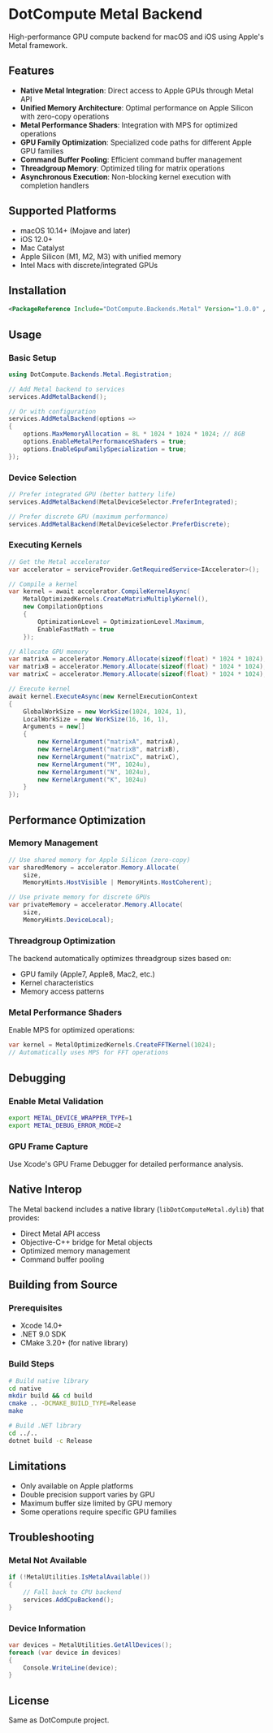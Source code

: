 # DotCompute Metal Backend

High-performance GPU compute backend for macOS and iOS using Apple's Metal framework.

## Features

- **Native Metal Integration**: Direct access to Apple GPUs through Metal API
- **Unified Memory Architecture**: Optimal performance on Apple Silicon with zero-copy operations
- **Metal Performance Shaders**: Integration with MPS for optimized operations
- **GPU Family Optimization**: Specialized code paths for different Apple GPU families
- **Command Buffer Pooling**: Efficient command buffer management
- **Threadgroup Memory**: Optimized tiling for matrix operations
- **Asynchronous Execution**: Non-blocking kernel execution with completion handlers

## Supported Platforms

- macOS 10.14+ (Mojave and later)
- iOS 12.0+
- Mac Catalyst
- Apple Silicon (M1, M2, M3) with unified memory
- Intel Macs with discrete/integrated GPUs

## Installation

```xml
<PackageReference Include="DotCompute.Backends.Metal" Version="1.0.0" />
```

## Usage

### Basic Setup

```csharp
using DotCompute.Backends.Metal.Registration;

// Add Metal backend to services
services.AddMetalBackend();

// Or with configuration
services.AddMetalBackend(options =>
{
    options.MaxMemoryAllocation = 8L * 1024 * 1024 * 1024; // 8GB
    options.EnableMetalPerformanceShaders = true;
    options.EnableGpuFamilySpecialization = true;
});
```

### Device Selection

```csharp
// Prefer integrated GPU (better battery life)
services.AddMetalBackend(MetalDeviceSelector.PreferIntegrated);

// Prefer discrete GPU (maximum performance)
services.AddMetalBackend(MetalDeviceSelector.PreferDiscrete);
```

### Executing Kernels

```csharp
// Get the Metal accelerator
var accelerator = serviceProvider.GetRequiredService<IAccelerator>();

// Compile a kernel
var kernel = await accelerator.CompileKernelAsync(
    MetalOptimizedKernels.CreateMatrixMultiplyKernel(),
    new CompilationOptions
    {
        OptimizationLevel = OptimizationLevel.Maximum,
        EnableFastMath = true
    });

// Allocate GPU memory
var matrixA = accelerator.Memory.Allocate(sizeof(float) * 1024 * 1024);
var matrixB = accelerator.Memory.Allocate(sizeof(float) * 1024 * 1024);
var matrixC = accelerator.Memory.Allocate(sizeof(float) * 1024 * 1024);

// Execute kernel
await kernel.ExecuteAsync(new KernelExecutionContext
{
    GlobalWorkSize = new WorkSize(1024, 1024, 1),
    LocalWorkSize = new WorkSize(16, 16, 1),
    Arguments = new[]
    {
        new KernelArgument("matrixA", matrixA),
        new KernelArgument("matrixB", matrixB),
        new KernelArgument("matrixC", matrixC),
        new KernelArgument("M", 1024u),
        new KernelArgument("N", 1024u),
        new KernelArgument("K", 1024u)
    }
});
```

## Performance Optimization

### Memory Management

```csharp
// Use shared memory for Apple Silicon (zero-copy)
var sharedMemory = accelerator.Memory.Allocate(
    size, 
    MemoryHints.HostVisible | MemoryHints.HostCoherent);

// Use private memory for discrete GPUs
var privateMemory = accelerator.Memory.Allocate(
    size, 
    MemoryHints.DeviceLocal);
```

### Threadgroup Optimization

The backend automatically optimizes threadgroup sizes based on:
- GPU family (Apple7, Apple8, Mac2, etc.)
- Kernel characteristics
- Memory access patterns

### Metal Performance Shaders

Enable MPS for optimized operations:

```csharp
var kernel = MetalOptimizedKernels.CreateFFTKernel(1024);
// Automatically uses MPS for FFT operations
```

## Debugging

### Enable Metal Validation

```bash
export METAL_DEVICE_WRAPPER_TYPE=1
export METAL_DEBUG_ERROR_MODE=2
```

### GPU Frame Capture

Use Xcode's GPU Frame Debugger for detailed performance analysis.

## Native Interop

The Metal backend includes a native library (`libDotComputeMetal.dylib`) that provides:
- Direct Metal API access
- Objective-C++ bridge for Metal objects
- Optimized memory management
- Command buffer pooling

## Building from Source

### Prerequisites

- Xcode 14.0+
- .NET 9.0 SDK
- CMake 3.20+ (for native library)

### Build Steps

```bash
# Build native library
cd native
mkdir build && cd build
cmake .. -DCMAKE_BUILD_TYPE=Release
make

# Build .NET library
cd ../..
dotnet build -c Release
```

## Limitations

- Only available on Apple platforms
- Double precision support varies by GPU
- Maximum buffer size limited by GPU memory
- Some operations require specific GPU families

## Troubleshooting

### Metal Not Available

```csharp
if (!MetalUtilities.IsMetalAvailable())
{
    // Fall back to CPU backend
    services.AddCpuBackend();
}
```

### Device Information

```csharp
var devices = MetalUtilities.GetAllDevices();
foreach (var device in devices)
{
    Console.WriteLine(device);
}
```

## License

Same as DotCompute project.